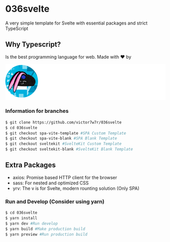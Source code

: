 # 036svelte

A very simple template for Svelte with essential packages and strict TypeScript

## Why Typescript?

Is the best programming language for web. Made with ❤️ by

![Alt text](brandwhite.png?raw=true "Title")

### Information for branches

``` bash
$ git clone https://github.com/victor7w7r/036svelte
$ cd 036svelte
$ git checkout spa-vite-template #SPA Custom Template
$ git checkout spa-vite-blank #SPA Blank Template
$ git checkout sveltekit #SvelteKit Custom Template
$ git checkout sveltekit-blank #SvelteKit Blank Template
```

## Extra Packages

- axios: Promise based HTTP client for the browser
- sass: For nested and optimized CSS
- yrv: The v is for Svelte, modern rounting solution (Only SPA)

### Run and Develop (Consider using yarn)

``` bash
$ cd 036svelte
$ yarn install
$ yarn dev #Run develop
$ yarn build #Make production build
$ yarn preview #Run production build
```
